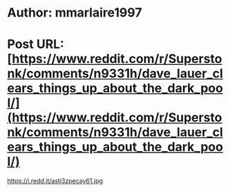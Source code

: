 # Author: mmarlaire1997
# Post URL: [https://www.reddit.com/r/Superstonk/comments/n9331h/dave_lauer_clears_things_up_about_the_dark_pool/](https://www.reddit.com/r/Superstonk/comments/n9331h/dave_lauer_clears_things_up_about_the_dark_pool/)


https://i.redd.it/asti3zpecay61.jpg